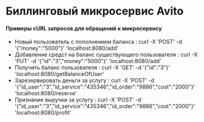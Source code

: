 # **Биллинговый микросервис Avito**

#### Примеры cURL запросов для обращений к микросервису
* Новый пользователь с пополнением баланса : curl -X 'POST' -d '{"money":"5000"}' 'localhost:8080/add' 
* Добавление средст на баланс существующего пользователя : curl -X 'PUT' -d '{"id":"3","money":"5000"}' 'localhost:8080/add'
* Получить баланс пользователя : curl -X 'GET' -d '{"id":"3"}’ 'localhost:8080/getBalanceOfUser' 
* Зарезервировать деньги за услугу : curl -X 'POST' -d '{"id_user":"3","id_service":"435346","id_order":"9886","cost":"2000"}' 'localhost:8080/reserve'
* Признание выручки за услугу : curl -X 'POST' -d '{"id_user":"3","id_service":"435346","id_order":"9886","cost":"2000"}' 'localhost:8080/profit' 